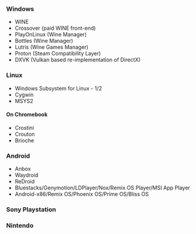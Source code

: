 ### Windows
- WINE
- Crossover (paid WINE front-end)
- PlayOnLinux (Wine Manager)
- Bottles (Wine Manager)
- Lutris (Wine Games Manager)
- Proton (Steam Compatibility Layer)
- DXVK (Vulkan based re-implementation of DirectX)

### Linux
- Windows Subsystem for Linux - 1/2
- Cygwin
- MSYS2
#### On Chromebook
- Crostini
- Crouton
- Brioche

### Android
- Anbox
- Waydroid
- ReDroid
- Bluestacks/Genymotion/LDPlayer/Nox/Remix OS Player/MSI App Player
- Android-x86/Remix OS/Phoenix OS/Prime OS/Bliss OS

### Sony Playstation
### Nintendo